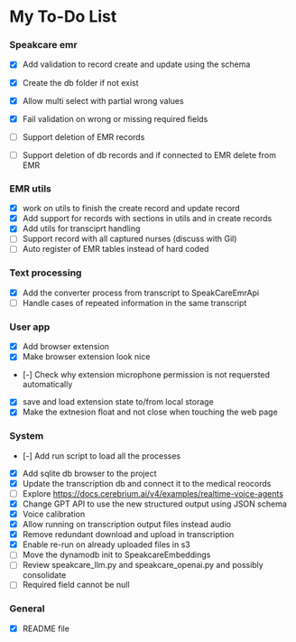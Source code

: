 # My To-Do List

### Speakcare emr
- [x] Add validation to record create and update using the schema
- [x] Create the db folder if not exist
- [x] Allow multi select with partial wrong values
- [x] Fail validation on wrong or missing required fields
- [ ] Support deletion of EMR records
- [ ] Support deletion of db records and if connected to EMR delete from EMR


### EMR utils
- [x] work on utils to finish the create record and update record
- [x] Add support for records with sections in utils and in create records
- [x] Add utils for transciprt handling
- [ ] Support record with all captured nurses (discuss with Gil)
- [ ] Auto register of EMR tables instead of hard coded

### Text processing
- [x] Add the converter process from transcript to SpeakCareEmrApi
- [ ] Handle cases of repeated information in the same transcript

### User app
- [x] Add browser extension
- [x] Make browser extension look nice
- [-] Check why extension microphone permission is not requersted automatically
- [x] save and load extension state to/from local storage
- [x] Make the extnesion float and not close when touching the web page

### System
- [-] Add run script to load all the processes
- [x] Add sqlite db browser to the project
- [x] Update the transcription db and connect it to the medical reocords
- [ ] Explore https://docs.cerebrium.ai/v4/examples/realtime-voice-agents
- [x] Change GPT API to use the new structured output using JSON schema
- [x] Voice calibration
- [x] Allow running on transcription output files instead audio
- [x] Remove redundant download and upload in transcription
- [x] Enable re-run on already uploaded files in s3
- [ ] Move the dynamodb init to SpeakcareEmbeddings
- [ ] Review speakcare_llm.py and speakcare_openai.py and possibly consolidate
- [ ] Required field cannot be null

### General
- [x] README file